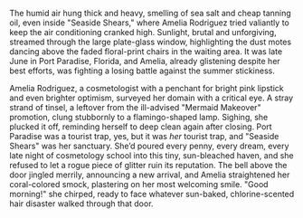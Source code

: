 The humid air hung thick and heavy, smelling of sea salt and cheap tanning oil, even inside "Seaside Shears," where Amelia Rodriguez tried valiantly to keep the air conditioning cranked high. Sunlight, brutal and unforgiving, streamed through the large plate-glass window, highlighting the dust motes dancing above the faded floral-print chairs in the waiting area. It was late June in Port Paradise, Florida, and Amelia, already glistening despite her best efforts, was fighting a losing battle against the summer stickiness.

Amelia Rodriguez, a cosmetologist with a penchant for bright pink lipstick and even brighter optimism, surveyed her domain with a critical eye. A stray strand of tinsel, a leftover from the ill-advised "Mermaid Makeover" promotion, clung stubbornly to a flamingo-shaped lamp. Sighing, she plucked it off, reminding herself to deep clean again after closing. Port Paradise was a tourist trap, yes, but it was *her* tourist trap, and "Seaside Shears" was her sanctuary. She’d poured every penny, every dream, every late night of cosmetology school into this tiny, sun-bleached haven, and she refused to let a rogue piece of glitter ruin its reputation. The bell above the door jingled merrily, announcing a new arrival, and Amelia straightened her coral-colored smock, plastering on her most welcoming smile. "Good morning!" she chirped, ready to face whatever sun-baked, chlorine-scented hair disaster walked through that door.
